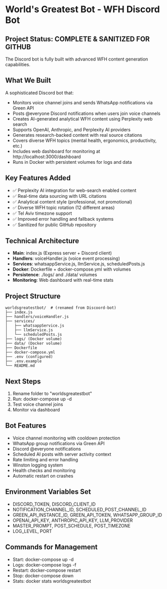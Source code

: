 # World's Greatest Bot - WFH Discord Bot

## Project Status: COMPLETE & SANITIZED FOR GITHUB
The Discord bot is fully built with advanced WFH content generation capabilities.

## What We Built
A sophisticated Discord bot that:
- Monitors voice channel joins and sends WhatsApp notifications via Green API
- Posts @everyone Discord notifications when users join voice channels  
- Creates AI-generated analytical WFH content using Perplexity web search
- Supports OpenAI, Anthropic, and Perplexity AI providers
- Generates research-backed content with real source citations
- Covers diverse WFH topics (mental health, ergonomics, productivity, etc.)
- Includes web dashboard for monitoring at http://localhost:3000/dashboard
- Runs in Docker with persistent volumes for logs and data

## Key Features Added
- ✅ Perplexity AI integration for web-search enabled content
- ✅ Real-time data sourcing with URL citations
- ✅ Analytical content style (professional, not promotional)
- ✅ Diverse WFH topic rotation (12 different areas)
- ✅ Tel Aviv timezone support
- ✅ Improved error handling and fallback systems
- ✅ Sanitized for public GitHub repository

## Technical Architecture
- **Main**: index.js (Express server + Discord client)
- **Handlers**: voiceHandler.js (voice event processing)
- **Services**: whatsappService.js, llmService.js, scheduledPosts.js
- **Docker**: Dockerfile + docker-compose.yml with volumes
- **Persistence**: ./logs/ and ./data/ volumes
- **Monitoring**: Web dashboard with real-time stats

## Project Structure
```
worldsgreatestbot/  # (renamed from Discoord-bot)
├── index.js
├── handlers/voiceHandler.js
├── services/
│   ├── whatsappService.js
│   ├── llmService.js
│   └── scheduledPosts.js
├── logs/ (Docker volume)
├── data/ (Docker volume)
├── Dockerfile
├── docker-compose.yml
├── .env (configured)
├── .env.example
└── README.md
```

## Next Steps
1. Rename folder to "worldsgreatestbot"
2. Run: docker-compose up -d
3. Test voice channel joins
4. Monitor via dashboard

## Bot Features
- Voice channel monitoring with cooldown protection
- WhatsApp group notifications via Green API
- Discord @everyone notifications
- Scheduled AI posts with server activity context
- Rate limiting and error handling
- Winston logging system
- Health checks and monitoring
- Automatic restart on crashes

## Environment Variables Set
- DISCORD_TOKEN, DISCORD_CLIENT_ID
- NOTIFICATION_CHANNEL_ID, SCHEDULED_POST_CHANNEL_ID  
- GREEN_API_INSTANCE_ID, GREEN_API_TOKEN, WHATSAPP_GROUP_ID
- OPENAI_API_KEY, ANTHROPIC_API_KEY, LLM_PROVIDER
- MASTER_PROMPT, POST_SCHEDULE, POST_TIMEZONE
- LOG_LEVEL, PORT

## Commands for Management
- Start: docker-compose up -d
- Logs: docker-compose logs -f  
- Restart: docker-compose restart
- Stop: docker-compose down
- Stats: docker stats worldsgreatestbot